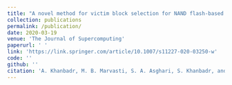 ```yaml
---
title: "A novel method for victim block selection for NAND flash-based solid state drives based on scoring"
collection: publications
permalink: /publication/
date: 2020-03-19
venue: 'The Journal of Supercomputing'
paperurl: ' '
link: 'https://link.springer.com/article/10.1007/s11227-020-03250-w'
code: ''
github: ''
citation: 'A. Khanbadr, M. B. Marvasti, S. A. Asghari, S. Khanbadr, and A. M. Rahmani. &quot;A novel method for victim block selection for NAND flash-based solid state drives based on scoring.&quot; <i>The Journal of Supercomputing</i>, 2020'
--- 
```

<!-- * A. Khanbadr, M. B. Marvasti, S. A. Asghari, S. Khanbadr, and A. M. Rahmani, ” A novel method for victim block
selection for NAND flash-based solid state drives based on scoring, ” The Journal of Supercomputing 2020([The paper's url]-->
